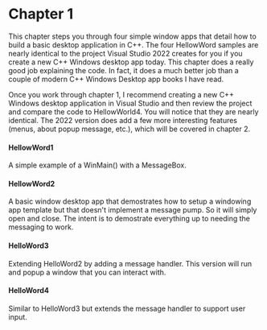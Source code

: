 # Chapter 1
This chapter steps you through four simple window apps that detail how to build a basic desktop application in C++. The four HellowWord samples are nearly identical to the project Visual Studio 2022 creates for you if you create a new C++ Windows desktop app today. This chapter does a really good job explaining the code. In fact, it does a much better job than a couple of modern C++ Windows Desktop app books I have read.

Once you work through chapter 1, I recommend creating a new C++ Windows desktop application in Visual Studio and then review the project and compare the code to HellowWorld4. You will notice that they are nearly identical. The 2022 version does add a few more interesting features (menus, about popup message, etc.), which will be covered in chapter 2. 

#### HellowWord1 
A simple example of a WinMain() with a MessageBox.

#### HellowWord2 
A basic window desktop app that demostrates how to setup a windowing app template but that doesn't implement a message pump. So it will simply open and close. The intent is to demostrate everything up to needing the messaging to work.

#### HelloWord3
Extending HelloWord2 by adding a message handler. This version will run and popup a window that you can interact with.  

#### HelloWord4
Similar to HelloWord3 but extends the message handler to support user input. 
